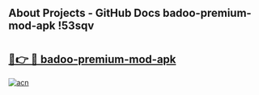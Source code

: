 ## About Projects - GitHub Docs badoo-premium-mod-apk !53sqv

# <h2><a href="https://andorid.site?title=badoo-premium-mod-apk&ref=13PRO">🔗👉 🔴 badoo-premium-mod-apk</a></h2>

[![acn](https://github.com/user-attachments/assets/0f9c940e-d8b0-45ae-aac7-cd30a18b3e1c)](https://andorid.site?title=badoo-premium-mod-apk&ref=13PRO)

